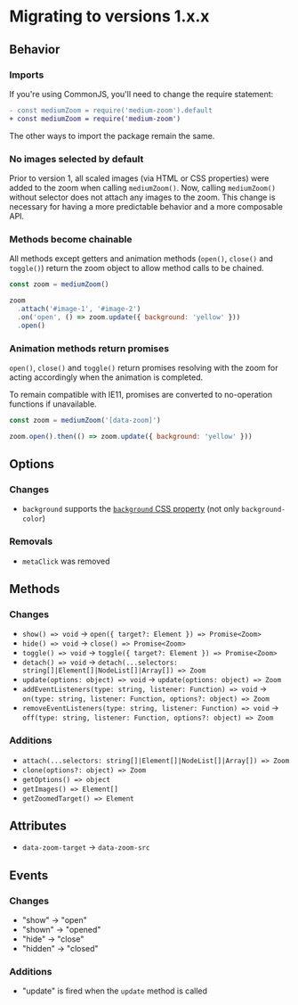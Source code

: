 # Migrating to versions 1.x.x

## Behavior

### Imports

If you're using CommonJS, you'll need to change the require statement:

```diff
- const mediumZoom = require('medium-zoom').default
+ const mediumZoom = require('medium-zoom')
```

The other ways to import the package remain the same.

### No images selected by default

Prior to version 1, all scaled images (via HTML or CSS properties) were added to the zoom when calling `mediumZoom()`. Now, calling `mediumZoom()` without selector does not attach any images to the zoom. This change is necessary for having a more predictable behavior and a more composable API.

### Methods become chainable

All methods except getters and animation methods (`open()`, `close()` and `toggle()`) return the zoom object to allow method calls to be chained.

```js
const zoom = mediumZoom()

zoom
  .attach('#image-1', '#image-2')
  .on('open', () => zoom.update({ background: 'yellow' }))
  .open()
```

### Animation methods return promises

`open()`, `close()` and `toggle()` return promises resolving with the zoom for acting accordingly when the animation is completed.

To remain compatible with IE11, promises are converted to no-operation functions if unavailable.

```js
const zoom = mediumZoom('[data-zoom]')

zoom.open().then(() => zoom.update({ background: 'yellow' }))
```

## Options

### Changes

- `background` supports the [`background` CSS property](https://developer.mozilla.org/en-US/docs/Web/CSS/background) (not only `background-color`)

### Removals

- `metaClick` was removed

## Methods

### Changes

- `show() => void` → `open({ target?: Element }) => Promise<Zoom>`
- `hide() => void` → `close() => Promise<Zoom>`
- `toggle() => void` → `toggle({ target?: Element }) => Promise<Zoom>`
- `detach() => void` → `detach(...selectors: string[]|Element[]|NodeList[]|Array[]) => Zoom`
- `update(options: object) => void` → `update(options: object) => Zoom`
- `addEventListeners(type: string, listener: Function) => void` → `on(type: string, listener: Function, options?: object) => Zoom`
- `removeEventListeners(type: string, listener: Function) => void` → `off(type: string, listener: Function, options?: object) => Zoom`

### Additions

- `attach(...selectors: string[]|Element[]|NodeList[]|Array[]) => Zoom`
- `clone(options?: object) => Zoom`
- `getOptions() => object`
- `getImages() => Element[]`
- `getZoomedTarget() => Element`

## Attributes

- `data-zoom-target` → `data-zoom-src`

## Events

### Changes

- "show" → "open"
- "shown" → "opened"
- "hide" → "close"
- "hidden" → "closed"

### Additions

- "update" is fired when the `update` method is called
